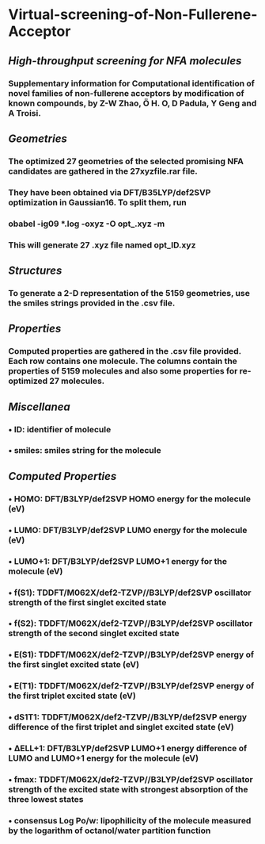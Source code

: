 # Virtual-screening-of-Non-Fullerene-Acceptor


## ***High-throughput screening for NFA molecules***
### Supplementary information for Computational identification of novel families of non-fullerene acceptors by modification of known compounds, by Z-W Zhao, Ö H. O, D Padula, Y Geng and A Troisi.


## ***Geometries***
### The optimized 27 geometries of the selected promising NFA candidates are gathered in the 27xyzfile.rar file.
### They have been obtained via DFT/B35LYP/def2SVP optimization in Gaussian16. To split them, run
### obabel -ig09 *.log -oxyz -O opt_.xyz -m
### This will generate 27 .xyz file named opt_ID.xyz

## ***Structures***
### To generate a 2-D representation of the 5159 geometries, use the smiles strings provided in the .csv file.

## ***Properties***
### Computed properties are gathered in the .csv file provided. Each row contains one molecule. The columns contain the properties of 5159 molecules and also some properties for re-optimized 27 molecules. 

## ***Miscellanea***
### •	ID: identifier of molecule
### •	smiles: smiles string for the molecule

## ***Computed Properties***
### •	HOMO: DFT/B3LYP/def2SVP HOMO energy for the molecule (eV)
### •	LUMO: DFT/B3LYP/def2SVP LUMO energy for the molecule (eV)
### •	LUMO+1: DFT/B3LYP/def2SVP LUMO+1 energy for the molecule (eV)
### •	f(S1): TDDFT/M062X/def2-TZVP//B3LYP/def2SVP oscillator strength of the first singlet excited state
### •	f(S2): TDDFT/M062X/def2-TZVP//B3LYP/def2SVP oscillator strength of the second singlet excited state
### •	E(S1): TDDFT/M062X/def2-TZVP//B3LYP/def2SVP energy of the first singlet excited state (eV)
### •	E(T1): TDDFT/M062X/def2-TZVP//B3LYP/def2SVP energy of the first triplet excited state (eV)
### •	dS1T1: TDDFT/M062X/def2-TZVP//B3LYP/def2SVP energy difference of the first triplet and singlet excited state (eV)
### •	ΔELL+1: DFT/B3LYP/def2SVP LUMO+1 energy difference of LUMO and LUMO+1 energy for the molecule (eV)
### •	fmax: TDDFT/M062X/def2-TZVP//B3LYP/def2SVP oscillator strength of the excited state with strongest absorption of the three lowest states
### •	consensus Log Po/w: lipophilicity of the molecule measured by the logarithm of octanol/water partition function 
